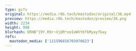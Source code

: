 ```yaml
---
type: gifv
original: https://media.r0b.tech/mastodon/original/36.mp4
preview: https://media.r0b.tech/mastodon/preview/36.png
width: 2234
height: 998
blurhash: URHB^{9Y.R9r~Vj@R*oeIoWVt6fkMyayfkay
refs:
  mastodon_media: ['111596816703970623']
---
```



